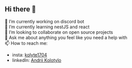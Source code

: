 ## Hi there 👋

🔭 I’m currently working on discord bot  
🌱 I’m currently learning nestJS and react  
👯 I’m looking to collaborate on open source projects  
💬 Ask me about anything you feel like you need a help with  
📫 How to reach me:  
- insta: [kolyte1704](https://www.instagram.com/kolyte1704?igsh=M3doNW0zb3FkNGI1&utm_source=qr)  
- linkedIn: [Andrii Kolotylo](https://www.linkedin.com/in/andrii-kolotylo-aa18b4236?utm_source=share&utm_campaign=share_via&utm_content=profile&utm_medium=ios_app)

